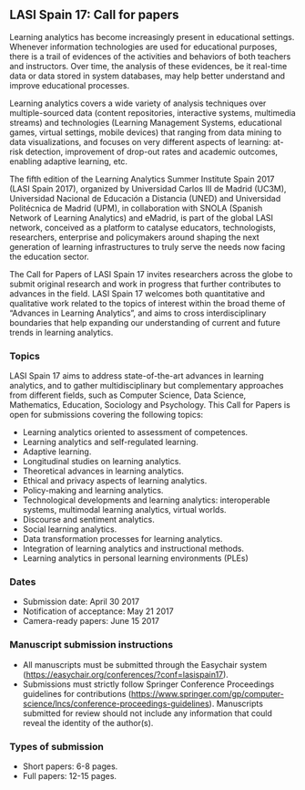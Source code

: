 ## LASI Spain 17: Call for papers

Learning analytics has become increasingly present in educational settings. Whenever information technologies are used for educational purposes, there is a trail of evidences of the activities and behaviors of both teachers and instructors. Over time, the analysis of these evidences, be it real-time data or data stored in system databases, may help better understand and improve educational processes.

Learning analytics covers a wide variety of analysis techniques over multiple-sourced data (content repositories, interactive systems, multimedia streams) and technologies (Learning Management Systems, educational games, virtual settings, mobile devices) that ranging from data mining to data visualizations, and focuses on very different aspects of learning: at-risk detection, improvement of drop-out rates and academic outcomes, enabling adaptive learning, etc.

The fifth edition of the Learning Analytics Summer Institute Spain 2017 (LASI Spain 2017), organized by Universidad Carlos III de Madrid (UC3M), Universidad Nacional de Educación a Distancia (UNED) and Universidad Politécnica de Madrid (UPM), in collaboration with SNOLA (Spanish Network of Learning Analytics) and eMadrid, is part of the global LASI network, conceived as a platform to catalyse educators, technologists, researchers, enterprise and policymakers around shaping the next generation of learning infrastructures to truly serve the needs now facing the education sector.

The Call for Papers of LASI Spain 17 invites researchers across the globe to submit original research and work in progress that further contributes to advances in the field. LASI Spain 17 welcomes both quantitative and qualitative work related to the topics of interest within the broad theme of “Advances in Learning Analytics”, and aims to cross interdisciplinary boundaries that help expanding our understanding of current and future trends in learning analytics.

### Topics

LASI Spain 17 aims to address state-of-the-art advances in learning analytics, and to gather multidisciplinary but complementary approaches from different fields, such as Computer Science, Data Science, Mathematics, Education, Sociology and Psychology. This Call for Papers is open for submissions covering the following topics:

* Learning analytics oriented to assessment of competences.
* Learning analytics and self-regulated learning.
* Adaptive learning.
* Longitudinal studies on learning analytics.
* Theoretical advances in learning analytics.
* Ethical and privacy aspects of learning analytics.
* Policy-making and learning analytics.
* Technological developments and learning analytics: interoperable systems, multimodal learning analytics, virtual worlds.
* Discourse and sentiment analytics.
* Social learning analytics.
* Data transformation processes for learning analytics.
* Integration of learning analytics and instructional methods.
* Learning analytics in personal learning environments (PLEs)

### Dates

* Submission date:				April 30 2017
* Notification of acceptance: 	May 21 2017
* Camera-ready papers:			June 15 2017


### Manuscript submission instructions

* All manuscripts must be submitted through the Easychair system (https://easychair.org/conferences/?conf=lasispain17).
* Submissions must strictly follow Springer Conference Proceedings guidelines for contributions (https://www.springer.com/gp/computer-science/lncs/conference-proceedings-guidelines). Manuscripts submitted for review should not include any information that could reveal the identity of the author(s).

### Types of submission

* Short papers: 6-8 pages.
* Full papers: 12-15 pages.

